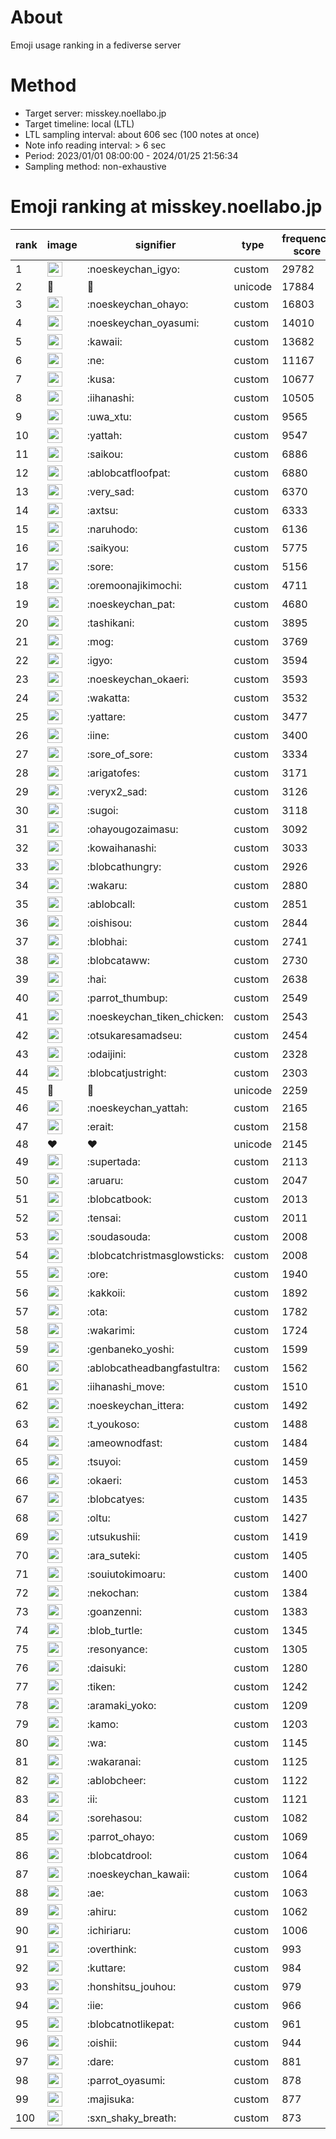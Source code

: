 # About
Emoji usage ranking in a fediverse server

# Method
- Target server: misskey.noellabo.jp
- Target timeline: local (LTL)
- LTL sampling interval: about 606 sec (100 notes at once)
- Note info reading interval: > 6 sec
- Period: 2023/01/01 08:00:00 - 2024/01/25 21:56:34 
- Sampling method: non-exhaustive

# Emoji ranking at misskey.noellabo.jp

|rank|image|signifier|type|frequency score|
|----|----|----|----|----|
|1|<img height="24" src="https://misskey.noellabo.jp/emoji/noeskeychan_igyo.webp">|:noeskeychan_igyo:|custom|29782|
|2|🎉|🎉|unicode|17884|
|3|<img height="24" src="https://misskey.noellabo.jp/emoji/noeskeychan_ohayo.webp">|:noeskeychan_ohayo:|custom|16803|
|4|<img height="24" src="https://misskey.noellabo.jp/emoji/noeskeychan_oyasumi.webp">|:noeskeychan_oyasumi:|custom|14010|
|5|<img height="24" src="https://misskey.noellabo.jp/emoji/kawaii.webp">|:kawaii:|custom|13682|
|6|<img height="24" src="https://misskey.noellabo.jp/emoji/ne.webp">|:ne:|custom|11167|
|7|<img height="24" src="https://misskey.noellabo.jp/emoji/kusa.webp">|:kusa:|custom|10677|
|8|<img height="24" src="https://misskey.noellabo.jp/emoji/iihanashi.webp">|:iihanashi:|custom|10505|
|9|<img height="24" src="https://misskey.noellabo.jp/emoji/uwa_xtu.webp">|:uwa_xtu:|custom|9565|
|10|<img height="24" src="https://misskey.noellabo.jp/emoji/yattah.webp">|:yattah:|custom|9547|
|11|<img height="24" src="https://misskey.noellabo.jp/emoji/saikou.webp">|:saikou:|custom|6886|
|12|<img height="24" src="https://misskey.noellabo.jp/emoji/ablobcatfloofpat.webp">|:ablobcatfloofpat:|custom|6880|
|13|<img height="24" src="https://misskey.noellabo.jp/emoji/very_sad.webp">|:very_sad:|custom|6370|
|14|<img height="24" src="https://misskey.noellabo.jp/emoji/axtsu.webp">|:axtsu:|custom|6333|
|15|<img height="24" src="https://misskey.noellabo.jp/emoji/naruhodo.webp">|:naruhodo:|custom|6136|
|16|<img height="24" src="https://misskey.noellabo.jp/emoji/saikyou.webp">|:saikyou:|custom|5775|
|17|<img height="24" src="https://misskey.noellabo.jp/emoji/sore.webp">|:sore:|custom|5156|
|18|<img height="24" src="https://misskey.noellabo.jp/emoji/oremoonajikimochi.webp">|:oremoonajikimochi:|custom|4711|
|19|<img height="24" src="https://misskey.noellabo.jp/emoji/noeskeychan_pat.webp">|:noeskeychan_pat:|custom|4680|
|20|<img height="24" src="https://misskey.noellabo.jp/emoji/tashikani.webp">|:tashikani:|custom|3895|
|21|<img height="24" src="https://misskey.noellabo.jp/emoji/mog.webp">|:mog:|custom|3769|
|22|<img height="24" src="https://misskey.noellabo.jp/emoji/igyo.webp">|:igyo:|custom|3594|
|23|<img height="24" src="https://misskey.noellabo.jp/emoji/noeskeychan_okaeri.webp">|:noeskeychan_okaeri:|custom|3593|
|24|<img height="24" src="https://misskey.noellabo.jp/emoji/wakatta.webp">|:wakatta:|custom|3532|
|25|<img height="24" src="https://misskey.noellabo.jp/emoji/yattare.webp">|:yattare:|custom|3477|
|26|<img height="24" src="https://misskey.noellabo.jp/emoji/iine.webp">|:iine:|custom|3400|
|27|<img height="24" src="https://misskey.noellabo.jp/emoji/sore_of_sore.webp">|:sore_of_sore:|custom|3334|
|28|<img height="24" src="https://misskey.noellabo.jp/emoji/arigatofes.webp">|:arigatofes:|custom|3171|
|29|<img height="24" src="https://misskey.noellabo.jp/emoji/veryx2_sad.webp">|:veryx2_sad:|custom|3126|
|30|<img height="24" src="https://misskey.noellabo.jp/emoji/sugoi.webp">|:sugoi:|custom|3118|
|31|<img height="24" src="https://misskey.noellabo.jp/emoji/ohayougozaimasu.webp">|:ohayougozaimasu:|custom|3092|
|32|<img height="24" src="https://misskey.noellabo.jp/emoji/kowaihanashi.webp">|:kowaihanashi:|custom|3033|
|33|<img height="24" src="https://misskey.noellabo.jp/emoji/blobcathungry.webp">|:blobcathungry:|custom|2926|
|34|<img height="24" src="https://misskey.noellabo.jp/emoji/wakaru.webp">|:wakaru:|custom|2880|
|35|<img height="24" src="https://misskey.noellabo.jp/emoji/ablobcall.webp">|:ablobcall:|custom|2851|
|36|<img height="24" src="https://misskey.noellabo.jp/emoji/oishisou.webp">|:oishisou:|custom|2844|
|37|<img height="24" src="https://misskey.noellabo.jp/emoji/blobhai.webp">|:blobhai:|custom|2741|
|38|<img height="24" src="https://misskey.noellabo.jp/emoji/blobcataww.webp">|:blobcataww:|custom|2730|
|39|<img height="24" src="https://misskey.noellabo.jp/emoji/hai.webp">|:hai:|custom|2638|
|40|<img height="24" src="https://misskey.noellabo.jp/emoji/parrot_thumbup.webp">|:parrot_thumbup:|custom|2549|
|41|<img height="24" src="https://misskey.noellabo.jp/emoji/noeskeychan_tiken_chicken.webp">|:noeskeychan_tiken_chicken:|custom|2543|
|42|<img height="24" src="https://misskey.noellabo.jp/emoji/otsukaresamadseu.webp">|:otsukaresamadseu:|custom|2454|
|43|<img height="24" src="https://misskey.noellabo.jp/emoji/odaijini.webp">|:odaijini:|custom|2328|
|44|<img height="24" src="https://misskey.noellabo.jp/emoji/blobcatjustright.webp">|:blobcatjustright:|custom|2303|
|45|🍗|🍗|unicode|2259|
|46|<img height="24" src="https://misskey.noellabo.jp/emoji/noeskeychan_yattah.webp">|:noeskeychan_yattah:|custom|2165|
|47|<img height="24" src="https://misskey.noellabo.jp/emoji/erait.webp">|:erait:|custom|2158|
|48|❤|❤|unicode|2145|
|49|<img height="24" src="https://misskey.noellabo.jp/emoji/supertada.webp">|:supertada:|custom|2113|
|50|<img height="24" src="https://misskey.noellabo.jp/emoji/aruaru.webp">|:aruaru:|custom|2047|
|51|<img height="24" src="https://misskey.noellabo.jp/emoji/blobcatbook.webp">|:blobcatbook:|custom|2013|
|52|<img height="24" src="https://misskey.noellabo.jp/emoji/tensai.webp">|:tensai:|custom|2011|
|53|<img height="24" src="https://misskey.noellabo.jp/emoji/soudasouda.webp">|:soudasouda:|custom|2008|
|54|<img height="24" src="https://misskey.noellabo.jp/emoji/blobcatchristmasglowsticks.webp">|:blobcatchristmasglowsticks:|custom|2008|
|55|<img height="24" src="https://misskey.noellabo.jp/emoji/ore.webp">|:ore:|custom|1940|
|56|<img height="24" src="https://misskey.noellabo.jp/emoji/kakkoii.webp">|:kakkoii:|custom|1892|
|57|<img height="24" src="https://misskey.noellabo.jp/emoji/ota.webp">|:ota:|custom|1782|
|58|<img height="24" src="https://misskey.noellabo.jp/emoji/wakarimi.webp">|:wakarimi:|custom|1724|
|59|<img height="24" src="https://misskey.noellabo.jp/emoji/genbaneko_yoshi.webp">|:genbaneko_yoshi:|custom|1599|
|60|<img height="24" src="https://misskey.noellabo.jp/emoji/ablobcatheadbangfastultra.webp">|:ablobcatheadbangfastultra:|custom|1562|
|61|<img height="24" src="https://misskey.noellabo.jp/emoji/iihanashi_move.webp">|:iihanashi_move:|custom|1510|
|62|<img height="24" src="https://misskey.noellabo.jp/emoji/noeskeychan_ittera.webp">|:noeskeychan_ittera:|custom|1492|
|63|<img height="24" src="https://misskey.noellabo.jp/emoji/t_youkoso.webp">|:t_youkoso:|custom|1488|
|64|<img height="24" src="https://misskey.noellabo.jp/emoji/ameownodfast.webp">|:ameownodfast:|custom|1484|
|65|<img height="24" src="https://misskey.noellabo.jp/emoji/tsuyoi.webp">|:tsuyoi:|custom|1459|
|66|<img height="24" src="https://misskey.noellabo.jp/emoji/okaeri.webp">|:okaeri:|custom|1453|
|67|<img height="24" src="https://misskey.noellabo.jp/emoji/blobcatyes.webp">|:blobcatyes:|custom|1435|
|68|<img height="24" src="https://misskey.noellabo.jp/emoji/oltu.webp">|:oltu:|custom|1427|
|69|<img height="24" src="https://misskey.noellabo.jp/emoji/utsukushii.webp">|:utsukushii:|custom|1419|
|70|<img height="24" src="https://misskey.noellabo.jp/emoji/ara_suteki.webp">|:ara_suteki:|custom|1405|
|71|<img height="24" src="https://misskey.noellabo.jp/emoji/souiutokimoaru.webp">|:souiutokimoaru:|custom|1400|
|72|<img height="24" src="https://misskey.noellabo.jp/emoji/nekochan.webp">|:nekochan:|custom|1384|
|73|<img height="24" src="https://misskey.noellabo.jp/emoji/goanzenni.webp">|:goanzenni:|custom|1383|
|74|<img height="24" src="https://misskey.noellabo.jp/emoji/blob_turtle.webp">|:blob_turtle:|custom|1345|
|75|<img height="24" src="https://misskey.noellabo.jp/emoji/resonyance.webp">|:resonyance:|custom|1305|
|76|<img height="24" src="https://misskey.noellabo.jp/emoji/daisuki.webp">|:daisuki:|custom|1280|
|77|<img height="24" src="https://misskey.noellabo.jp/emoji/tiken.webp">|:tiken:|custom|1242|
|78|<img height="24" src="https://misskey.noellabo.jp/emoji/aramaki_yoko.webp">|:aramaki_yoko:|custom|1209|
|79|<img height="24" src="https://misskey.noellabo.jp/emoji/kamo.webp">|:kamo:|custom|1203|
|80|<img height="24" src="https://misskey.noellabo.jp/emoji/wa.webp">|:wa:|custom|1145|
|81|<img height="24" src="https://misskey.noellabo.jp/emoji/wakaranai.webp">|:wakaranai:|custom|1125|
|82|<img height="24" src="https://misskey.noellabo.jp/emoji/ablobcheer.webp">|:ablobcheer:|custom|1122|
|83|<img height="24" src="https://misskey.noellabo.jp/emoji/ii.webp">|:ii:|custom|1121|
|84|<img height="24" src="https://misskey.noellabo.jp/emoji/sorehasou.webp">|:sorehasou:|custom|1082|
|85|<img height="24" src="https://misskey.noellabo.jp/emoji/parrot_ohayo.webp">|:parrot_ohayo:|custom|1069|
|86|<img height="24" src="https://misskey.noellabo.jp/emoji/blobcatdrool.webp">|:blobcatdrool:|custom|1064|
|87|<img height="24" src="https://misskey.noellabo.jp/emoji/noeskeychan_kawaii.webp">|:noeskeychan_kawaii:|custom|1064|
|88|<img height="24" src="https://misskey.noellabo.jp/emoji/ae.webp">|:ae:|custom|1063|
|89|<img height="24" src="https://misskey.noellabo.jp/emoji/ahiru.webp">|:ahiru:|custom|1062|
|90|<img height="24" src="https://misskey.noellabo.jp/emoji/ichiriaru.webp">|:ichiriaru:|custom|1006|
|91|<img height="24" src="https://misskey.noellabo.jp/emoji/overthink.webp">|:overthink:|custom|993|
|92|<img height="24" src="https://misskey.noellabo.jp/emoji/kuttare.webp">|:kuttare:|custom|984|
|93|<img height="24" src="https://misskey.noellabo.jp/emoji/honshitsu_jouhou.webp">|:honshitsu_jouhou:|custom|979|
|94|<img height="24" src="https://misskey.noellabo.jp/emoji/iie.webp">|:iie:|custom|966|
|95|<img height="24" src="https://misskey.noellabo.jp/emoji/blobcatnotlikepat.webp">|:blobcatnotlikepat:|custom|961|
|96|<img height="24" src="https://misskey.noellabo.jp/emoji/oishii.webp">|:oishii:|custom|944|
|97|<img height="24" src="https://misskey.noellabo.jp/emoji/dare.webp">|:dare:|custom|881|
|98|<img height="24" src="https://misskey.noellabo.jp/emoji/parrot_oyasumi.webp">|:parrot_oyasumi:|custom|878|
|99|<img height="24" src="https://misskey.noellabo.jp/emoji/majisuka.webp">|:majisuka:|custom|877|
|100|<img height="24" src="https://misskey.noellabo.jp/emoji/sxn_shaky_breath.webp">|:sxn_shaky_breath:|custom|873|
